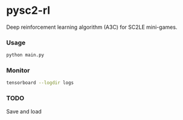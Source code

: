 # pysc2-rl

Deep reinforcement learning algorithm (A3C) for SC2LE mini-games.

### Usage

```bash
python main.py
```

### Monitor

```bash
tensorboard --logdir logs
```

### TODO

Save and load